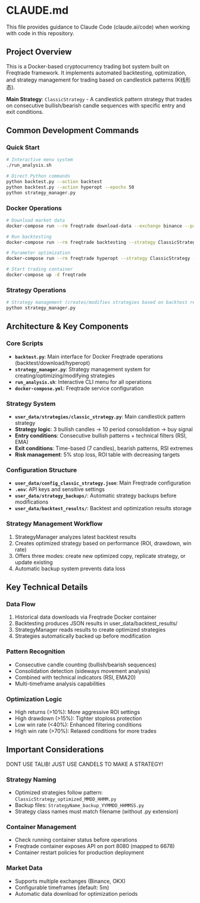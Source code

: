 # CLAUDE.md

This file provides guidance to Claude Code (claude.ai/code) when working with code in this repository.

## Project Overview

This is a Docker-based cryptocurrency trading bot system built on Freqtrade framework. It implements automated backtesting, optimization, and strategy management for trading based on candlestick patterns (K线形态).

**Main Strategy**: `ClassicStrategy` - A candlestick pattern strategy that trades on consecutive bullish/bearish candle sequences with specific entry and exit conditions.

## Common Development Commands

### Quick Start
```bash
# Interactive menu system
./run_analysis.sh

# Direct Python commands
python backtest.py --action backtest
python backtest.py --action hyperopt --epochs 50
python strategy_manager.py
```

### Docker Operations
```bash
# Download market data
docker-compose run --rm freqtrade download-data --exchange binance --pairs BTC/USDT --timeframes 5m --days 30

# Run backtesting
docker-compose run --rm freqtrade backtesting --strategy ClassicStrategy --timerange 20240101-

# Parameter optimization
docker-compose run --rm freqtrade hyperopt --strategy ClassicStrategy --epochs 100

# Start trading container
docker-compose up -d freqtrade
```

### Strategy Operations
```bash
# Strategy management (creates/modifies strategies based on backtest results)
python strategy_manager.py
```

## Architecture & Key Components

### Core Scripts
- **`backtest.py`**: Main interface for Docker Freqtrade operations (backtest/download/hyperopt)
- **`strategy_manager.py`**: Strategy management system for creating/optimizing/modifying strategies
- **`run_analysis.sh`**: Interactive CLI menu for all operations
- **`docker-compose.yml`**: Freqtrade service configuration

### Strategy System
- **`user_data/strategies/classic_strategy.py`**: Main candlestick pattern strategy
- **Strategy logic**: 3 bullish candles → 10 period consolidation → buy signal
- **Entry conditions**: Consecutive bullish patterns + technical filters (RSI, EMA)
- **Exit conditions**: Time-based (7 candles), bearish patterns, RSI extremes
- **Risk management**: 5% stop loss, ROI table with decreasing targets

### Configuration Structure
- **`user_data/config_classic_strategy.json`**: Main Freqtrade configuration
- **`.env`**: API keys and sensitive settings
- **`user_data/strategy_backups/`**: Automatic strategy backups before modifications
- **`user_data/backtest_results/`**: Backtest and optimization results storage

### Strategy Management Workflow
1. StrategyManager analyzes latest backtest results
2. Creates optimized strategy based on performance (ROI, drawdown, win rate)
3. Offers three modes: create new optimized copy, replicate strategy, or update existing
4. Automatic backup system prevents data loss

## Key Technical Details

### Data Flow
1. Historical data downloads via Freqtrade Docker container
2. Backtesting produces JSON results in user_data/backtest_results/
3. StrategyManager reads results to create optimized strategies
4. Strategies automatically backed up before modification

### Pattern Recognition
- Consecutive candle counting (bullish/bearish sequences)
- Consolidation detection (sideways movement analysis)
- Combined with technical indicators (RSI, EMA20)
- Multi-timeframe analysis capabilities

### Optimization Logic
- High returns (>10%): More aggressive ROI settings
- High drawdown (>15%): Tighter stoploss protection
- Low win rate (<40%): Enhanced filtering conditions
- High win rate (>70%): Relaxed conditions for more trades

## Important Considerations

DONT USE TALIB! JUST USE CANDELS TO MAKE A STRATEGY!

### Strategy Naming
- Optimized strategies follow pattern: `ClassicStrategy_optimized_MMDD_HHMM.py`
- Backup files: `StrategyName_backup_YYMMDD_HHMMSS.py`
- Strategy class names must match filename (without .py extension)

### Container Management
- Check running container status before operations
- Freqtrade container exposes API on port 8080 (mapped to 6678)
- Container restart policies for production deployment

### Market Data
- Supports multiple exchanges (Binance, OKX)
- Configurable timeframes (default: 5m)
- Automatic data download for optimization periods